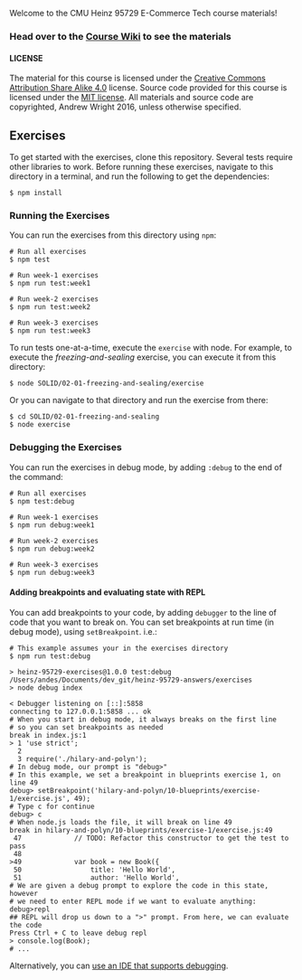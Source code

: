 Welcome to the CMU Heinz 95729 E-Commerce Tech course materials!

### Head over to the [Course Wiki](https://github.com/losandes/heinz-95729-materials-2017/wiki) to see the materials

#### LICENSE

The material for this course is licensed under the [Creative Commons Attribution Share Alike 4.0](LICENSE-CONTENT) license. Source code provided for this course is licensed under the [MIT license](LICENSE-SOFTWARE). All materials and source code are copyrighted, Andrew Wright 2016, unless otherwise specified.

## Exercises

To get started with the exercises, clone this repository. Several tests require other libraries to work. Before running these exercises, navigate to this directory in a terminal, and run the following to get the dependencies:

```
$ npm install
```

### Running the Exercises

You can run the exercises from this directory using `npm`:

```Shell
# Run all exercises
$ npm test

# Run week-1 exercises
$ npm run test:week1

# Run week-2 exercises
$ npm run test:week2

# Run week-3 exercises
$ npm run test:week3
```

To run tests one-at-a-time, execute the `exercise` with node. For example, to execute the _freezing-and-sealing_ exercise, you can execute it from this directory:

```Shell
$ node SOLID/02-01-freezing-and-sealing/exercise
```

Or you can navigate to that directory and run the exercise from there:

```Shell
$ cd SOLID/02-01-freezing-and-sealing
$ node exercise
```

### Debugging the Exercises
You can run the exercises in debug mode, by adding `:debug` to the end of the command:

```Shell
# Run all exercises
$ npm test:debug

# Run week-1 exercises
$ npm run debug:week1

# Run week-2 exercises
$ npm run debug:week2

# Run week-3 exercises
$ npm run debug:week3
```

#### Adding breakpoints and evaluating state with REPL
You can add breakpoints to your code, by adding `debugger` to the line of code that you want to break on. You can set breakpoints at run time (in debug mode), using `setBreakpoint`. i.e.:

```
# This example assumes your in the exercises directory
$ npm run test:debug

> heinz-95729-exercises@1.0.0 test:debug /Users/andes/Documents/dev_git/heinz-95729-answers/exercises
> node debug index

< Debugger listening on [::]:5858
connecting to 127.0.0.1:5858 ... ok
# When you start in debug mode, it always breaks on the first line
# so you can set breakpoints as needed
break in index.js:1
> 1 'use strict';
  2
  3 require('./hilary-and-polyn');
# In debug mode, our prompt is "debug>"
# In this example, we set a breakpoint in blueprints exercise 1, on line 49
debug> setBreakpoint('hilary-and-polyn/10-blueprints/exercise-1/exercise.js', 49);
# Type c for continue
debug> c
# When node.js loads the file, it will break on line 49
break in hilary-and-polyn/10-blueprints/exercise-1/exercise.js:49
 47             // TODO: Refactor this constructor to get the test to pass
 48
>49             var book = new Book({
 50                 title: 'Hello World',
 51                 author: 'Hello World',
# We are given a debug prompt to explore the code in this state, however
# we need to enter REPL mode if we want to evaluate anything:
debug>repl
## REPL will drop us down to a ">" prompt. From here, we can evaluate the code
Press Ctrl + C to leave debug repl
> console.log(Book);
# ...
```

Alternatively, you can [use an IDE that supports debugging](https://code.visualstudio.com/docs/nodejs/nodejs-debugging).
